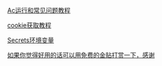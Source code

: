 [Ac运行和常见问题教程](/backUp/tongbu.md)

[cookie获取教程](/backUp/GetJdCookie2.md)

[Secrets环境变量](/backUp/githubAction.md)

[如果你觉得好用的话可以用免费的金贴打赏一下，感谢](/backUp/sponsor.md)
